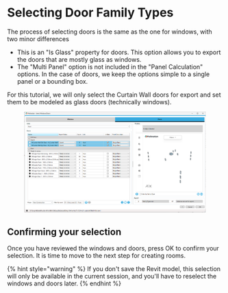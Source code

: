 # Selecting Door Family Types

The process of selecting doors is the same as the one for windows, with two minor differences

* This is an "Is Glass" property for doors. This option allows you to export the doors that are mostly glass as windows.
* The "Multi Panel" option is not included in the "Panel Calculation" options. In the case of doors, we keep the options simple to a single panel or a bounding box.

For this tutorial, we will only select the Curtain Wall doors for export and set them to be modeled as glass doors (technically windows).

<figure><img src="../../../.gitbook/assets/image (23) (1).png" alt=""><figcaption></figcaption></figure>

## Confirming your selection

Once you have reviewed the windows and doors, press OK to confirm your selection. It is time to move to the next step for creating rooms.

{% hint style="warning" %}
If you don't save the Revit model, this selection will only be available in the current session, and you'll have to reselect the windows and doors later.
{% endhint %}
